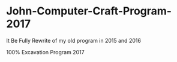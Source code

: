 # John-Computer-Craft-Program-2017
It Be Fully Rewrite of my old program in 2015 and 2016

100% Excavation Program 2017